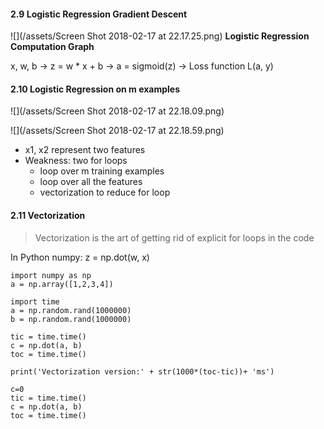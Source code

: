 #### 2.9 Logistic Regression Gradient Descent
![](/assets/Screen Shot 2018-02-17 at 22.17.25.png)
**Logistic Regression Computation Graph**

x, w, b  ->  z = w * x + b  ->  a = sigmoid(z)  -> Loss function L(a, y)


#### 2.10 Logistic Regression on m examples

![](/assets/Screen Shot 2018-02-17 at 22.18.09.png)

![](/assets/Screen Shot 2018-02-17 at 22.18.59.png)

- x1, x2 represent two features
- Weakness: two for loops
  - loop over m training examples
  - loop over all the features
  - vectorization to reduce for loop
   
#### 2.11 Vectorization 
>Vectorization is the art of getting rid of explicit for loops in the code

In Python numpy:
z = np.dot(w, x)


```
import numpy as np
a = np.array([1,2,3,4]) 
```

```
import time
a = np.random.rand(1000000)
b = np.random.rand(1000000)

tic = time.time()
c = np.dot(a, b)
toc = time.time()

print('Vectorization version:' + str(1000*(toc-tic))+ 'ms')

c=0
tic = time.time()
c = np.dot(a, b)
toc = time.time()


```
    
